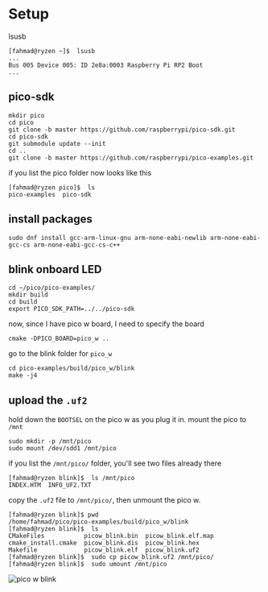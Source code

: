# Setup

lsusb

```shell
[fahmad@ryzen ~]$  lsusb
...
Bus 005 Device 005: ID 2e8a:0003 Raspberry Pi RP2 Boot
...
```

## pico-sdk

```shell
mkdir pico
cd pico
git clone -b master https://github.com/raspberrypi/pico-sdk.git
cd pico-sdk
git submodule update --init
cd ..
git clone -b master https://github.com/raspberrypi/pico-examples.git

```

if you list the pico folder now looks like this

```shell
[fahmad@ryzen pico]$  ls
pico-examples  pico-sdk
```

## install packages

```shell
sudo dnf install gcc-arm-linux-gnu arm-none-eabi-newlib arm-none-eabi-gcc-cs arm-none-eabi-gcc-cs-c++
```

## blink onboard LED

```shell
cd ~/pico/pico-examples/
mkdir build
cd build
export PICO_SDK_PATH=../../pico-sdk
```

now, since I have pico w board, I need to specify the board

```shell
cmake -DPICO_BOARD=pico_w ..
```

go to the blink folder for `pico_w`

```shell
cd pico-examples/build/pico_w/blink
make -j4
```

## upload the `.uf2`

hold down the `BOOTSEL` on the pico w as you plug it in. mount the pico to `/mnt`

```shell
sudo mkdir -p /mnt/pico
sudo mount /dev/sdd1 /mnt/pico
```

if you list the `/mnt/pico/` folder, you'll see two files already there

```shell
[fahmad@ryzen blink]$  ls /mnt/pico
INDEX.HTM  INFO_UF2.TXT
```

copy the `.uf2` file to `/mnt/pico/`, then unmount the pico w.

```shell
[fahmad@ryzen blink]$ pwd
/home/fahmad/pico/pico-examples/build/pico_w/blink
[fahmad@ryzen blink]$  ls
CMakeFiles           picow_blink.bin  picow_blink.elf.map
cmake_install.cmake  picow_blink.dis  picow_blink.hex
Makefile             picow_blink.elf  picow_blink.uf2
[fahmad@ryzen blink]$  sudo cp picow_blink.uf2 /mnt/pico/
[fahmad@ryzen blink]$  sudo umount /mnt/pico
```

![pico w blink](./images/pico-w-blink.gif)
